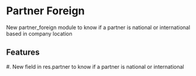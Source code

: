 Partner Foreign
===============

New partner_foreign module to know if a partner is national or international based in company location

Features
--------

#. New field in res.partner to know if a partner is national or international

